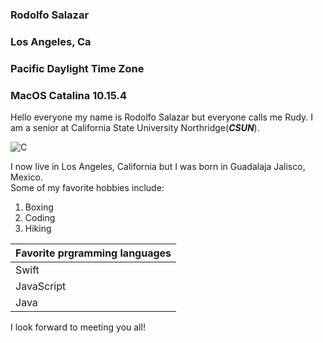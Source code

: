 ### Rodolfo Salazar ###
### Los Angeles, Ca ###
### Pacific Daylight Time Zone ### 
### MacOS Catalina 10.15.4 ###

Hello everyone my name is Rodolfo Salazar but everyone calls me Rudy. I am a senior at California State University Northridge(***CSUN***).  
  
![C](https://arcs.center/wp-content/uploads/2019/12/New-Logo-white-outline.png)  

I now live in Los Angeles, California but I was born in Guadalaja Jalisco, Mexico.  
Some of my favorite hobbies include: 

1.  Boxing  
2.  Coding    
3.  Hiking  


| **Favorite prgramming languages** |
| ----------------------------- |
| Swift                         |
| JavaScript                    |
| Java                    |

I look forward to meeting you all!
